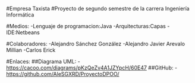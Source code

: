 #Empresa Taxista
#Proyecto de segundo semestre de la carrera Ingeniería Informática

#Medios:
-Lenguaje de programacion:Java
-Arquitecturas:Capas
-IDE:Netbeans

#Colaboradores:
-Alejandro Sánchez González
-Alejandro Javier Arevalo Millian
-Carlos Erick

#Enlaces:
##Diagrama UML:
-https://cacoo.com/diagrams/pKzQeZv4A1JZYpcH/60E47
##GitHub:
-https://github.com/AleSGXRD/ProyectoDPOO/

